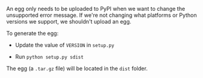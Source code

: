 An egg only needs to be uploaded to PyPI when we want to change the unsupported error message. If we're not changing what platforms or Python versions we support, we shouldn't upload an egg.

To generate the egg:

* Update the value of `VERSION` in `setup.py`

* Run `python setup.py sdist`

The egg (a `.tar.gz` file) will be located in the `dist` folder.
